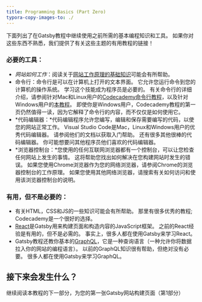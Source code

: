 ```yaml
---
title: Programming Basics (Part Zero)
typora-copy-images-to: ./
---
```

下面列出了在Gatsby教程中继续使用之前所需的基本编程知识和工具。 如果你对这些东西不熟悉，我们提供了有关这些主题的有用教程的链接！

### 必要的工具：

* *网站如何工作*：阅读关于[网站工作原理的基础知识](https://www.codeschool.com/beginners-guide-to-web-development/how-does-a-website-work)可能会有所帮助。
* 命令行：命令行是可以在计算机上打开的文本界面。 它允许您运行命令到您的计算机的操作系统。 学习这个技能成为程序员是必要的。 有关命令行的详细介绍，请参阅针对Mac和Linux用户的[Codecademy命令行教程](https://www.codecademy.com/courses/learn-the-command-line/lessons/navigation/exercises/your-first-command)，以及针对Windows用户的[本教程](https://www.computerhope.com/issues/chusedos.htm)。 即使你是Windows用户，Codecademy教程的第一页仍然值得一读，因为它解释了命令行的内容，而不仅仅是如何使用它。
* *代码编辑器：*代码编辑程序允许您编写，编辑和保存需要编写的代码，以使您的网站正常工作。 Visual Studio Code是Mac，Linux和Windows用户的优秀代码编辑器。 请参阅他们的文档以获取入门帮助。 还有很多其他很棒的代码编辑器。 你可能想要问其他程序员他们喜欢的代码编辑器。
* *浏览器控制台：*您使用的任何互联网浏览器都有一个控制台，可以让您检查任何网站上发生的事情。 这将帮助您找出如何解决在您构建网站时发生的错误。 如果您使用Chrome浏览器作为您的网络浏览器，请参阅Chrome的浏览器控制台的工作原理。 如果您使用其他网络浏览器，请搜索有关如何访问和使用该浏览器控制台的说明。

### 有用，但不是必要的：

* 有关HTML，CSS和JS的一些知识可能会有所帮助。 那里有很多优秀的教程; Codecademy是一个很好的选择。
* [React](https://reactjs.org/)是Gatsby用来构建页面和构造内容的JavaScript框架。 之前的React经验是有用的，但不是必需的。 事实上，很多人都在使用Gatsby来学习React。
* Gatsby教程还教你基本的[GraphQL](http://graphql.org/)，它是一种查询语言（一种允许你将数据拉入你的网站的编程语言）。 以前的GraphQL知识很有帮助，但绝对没有必要。 很多人都在使用Gatsby来学习GraphQL。

## 接下来会发生什么？

继续阅读本教程的下一部分，为您的第一张Gatsby网站构建页面（第1部分）